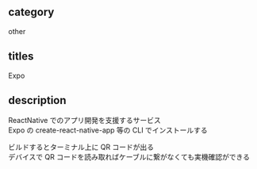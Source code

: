 ## category

other

## titles

Expo

## description

ReactNative でのアプリ開発を支援するサービス  
Expo の create-react-native-app 等の CLI でインストールする

ビルドするとターミナル上に QR コードが出る  
デバイスで QR コードを読み取ればケーブルに繋がなくても実機確認ができる
